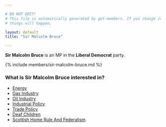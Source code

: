 ```yaml
---

# DO NOT EDIT!
# This file is automatically generated by get-members. If you change it, bad
# things will happen.

layout: default
title: "Sir Malcolm Bruce"

---
```


**Sir Malcolm Bruce** is an MP in the **Liberal Democrat** party.

{% include members/sir-malcolm-bruce.md %}

### What is Sir Malcolm Bruce interested in?


* [Energy](/interests/energy.html)
* [Gas Industry](/interests/gas-industry.html)
* [Oil Industry](/interests/oil-industry.html)
* [Industrial Policy](/interests/industrial-policy.html)
* [Trade Policy](/interests/trade-policy.html)
* [Deaf Children](/interests/deaf-children.html)
* [Scottish Home Rule And Federalism](/interests/scottish-home-rule-and-federalism.html)
